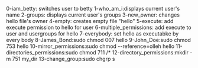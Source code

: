 0-iam_betty: switches user to betty
1-who_am_i:displays current user's name
2-groups: displays current user's groups
3-new_owner: changes hello file's owner
4-empty: creates empty file "hello"
5-execute: add execute permission to hello for user 
6-multiple_permissions: add execute to user and usergroups for hello
7-everybody: set hello as executabke by every body
8-James_Bond:sudo chmod 007 hello 
9-John_Doe:sudo chmod 753 hello
10-mirror_permissions:sudo chmod --reference=olleh hello
11-directories_permissions:sudo chmod 711 /*
12-directory_permissions:mkdir -m 751 my_dir
13-change_group:sudo chgrp s